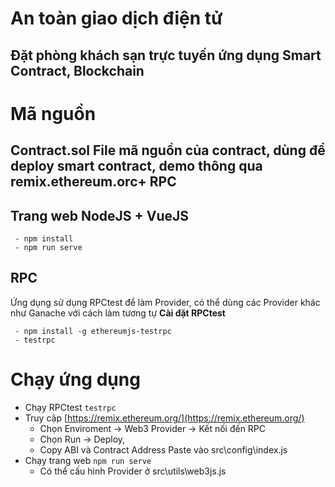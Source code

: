 # An toàn giao dịch điện tử
## Đặt phòng khách sạn trực tuyến ứng dụng Smart Contract, Blockchain




# Mã nguồn

## Contract.sol File mã nguồn của contract, dùng để deploy smart contract, demo thông qua remix.ethereum.orc+ RPC
## Trang web NodeJS + VueJS

     - npm install 
     - npm run serve

## RPC
Ứng dụng sử dụng RPCtest để làm Provider, có thể dùng các Provider khác như Ganache với cách làm tương tự
**Cài đặt RPCtest**

     - npm install -g ethereumjs-testrpc 
     - testrpc

# Chạy ứng dụng
 - Chạy RPCtest `testrpc` 
 - Truy cập [https://remix.ethereum.org/](https://remix.ethereum.org/) 
   - Chọn Enviroment -> Web3 Provider -> Kết nối đến RPC 
   - Chọn Run -> Deploy,
   - Copy ABI và Contract Address Paste vào src\config\index.js 
- Chạy trang web `npm run serve`
	- Có thể cấu hình Provider ở src\utils\web3js.js
